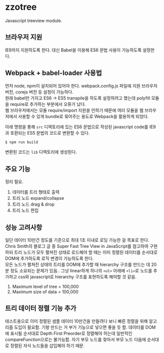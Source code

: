 # zzotree

Javascript treeview module.  


## 브라우저 지원

IE9까지 지원하도록 한다. 대신 Babel을 이용해 ES6 문법 사용이 가능하도록 설정한다.  


## Webpack + babel-loader 사용법

먼저 node, npm이 설치되어 있어야 한다. webpack.config.js 파일에 지원 브라우저 버전, corejs 버전 등 설정이 가능하다.  
원래 babel만 가지고 ES6 -> ES5 transpile을 하도록 설정하려고 했는데 polyfill 모듈을 require로 추가하는 부분에서 오류가 났다.  
웹 브라우저에서는 모듈 require/import 지원을 안하기 때문에 여러 모듈을 웹 브라우저에서 사용할 수 있게 bundle로 묶어주는 용도로 Webpack을 활용하게 되었다.

아래 명령을 통해 `src` 디렉토리에 있는 ES6 문법으로 작성된 javascript code를 IE9과 호환되는 ES5 문법의 코드로 변환할 수 있다.
  
```bash
$ npm run build
```
  
변환된 코드는 `lib` 디렉토리에 생성된다.  

## 주요 기능

정리 필요.

1. 데이터를 트리 형태로 출력  
1. 트리 노드 expand/collapse  
1. 트리 노드 drag & drop  
1. 트리 노드 편집  


## 성능 고려사항

일단 데이터 10만건 정도를 기준으로 최대 1초 이내로 로딩 가능한 걸 목표로 한다.  
Chris Smith의 블로그 글 중 Super Fast Tree View in JavaScript를 참고하여 구현하되 트리 노드가 모두 펼쳐진 상태로 로드해야 할 때는 이미 정렬된 데이터를 순서대로 DOM에 추가하도록 로직 변경이 가능하도록 한다.  
모든 노드가 펼쳐진 상태의 트리를 DOM에 추가할 때 hierarchy 구조를 만드는 데 20분 정도 소요되는 문제가 있음..
그냥 linear하게 하나의 `<ul>` 아래에 `<li>`로 노드를 추가하고 css와 javascript로 hierarchy 구조를 표현하도록 해야할 것 같음.

1. Maximum level of tree = 100,000
1. Maximum size of data = 100,000


## 트리 데이터 정렬 기능 추가

테스트용으로 이미 정렬된 샘플 데이터 10만건을 만들려다 보니 빠른 정렬을 위해 알고리즘 도입이 필요함. 기왕 만드는 거 부가 기능으로 넣으면 좋을 듯 함.
데이터를 DOM에 표시될 순서대로 Depth First Preorder로 정렬해야 하는데 일반적인 compareFunction으로는 불가능함. 자기 부모 노드를 찾아서 부모 노드 다음에 순서대로 정렬된 자식 노드들을 삽입해야 하기 때문.

